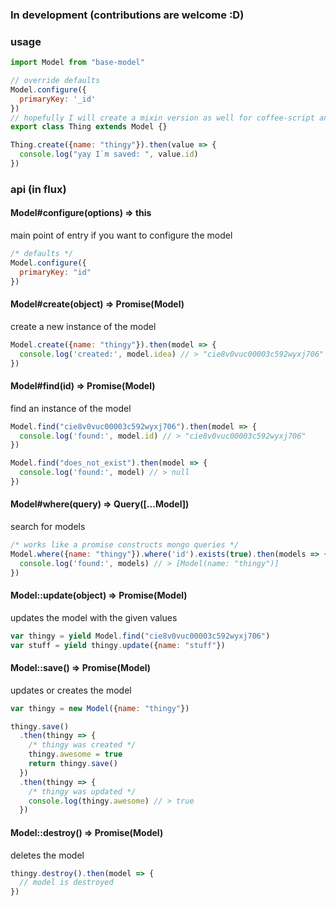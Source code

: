### In development (contributions are welcome :D)

### usage

```js
import Model from "base-model"

// override defaults
Model.configure({
  primaryKey: '_id'
})
// hopefully I will create a mixin version as well for coffee-script and es5
export class Thing extends Model {}

Thing.create({name: "thingy"}).then(value => {
  console.log("yay I`m saved: ", value.id)
})

```

### api (in flux)

#### Model#configure(options) => this
main point of entry if you want to configure the model
```js
/* defaults */
Model.configure({
  primaryKey: "id"
})
```

#### Model#create(object) => Promise(Model)
create a new instance of the model
```js
Model.create({name: "thingy"}).then(model => {
  console.log('created:', model.idea) // > "cie8v0vuc00003c592wyxj706"
})
```
#### Model#find(id) => Promise(Model)
find an instance of the model
```js
Model.find("cie8v0vuc00003c592wyxj706").then(model => {
  console.log('found:', model.id) // > "cie8v0vuc00003c592wyxj706"
})

Model.find("does_not_exist").then(model => {
  console.log('found:', model) // > null
})
```
#### Model#where(query) => Query([...Model])
search for models
```js
/* works like a promise constructs mongo queries */
Model.where({name: "thingy"}).where('id').exists(true).then(models => {
  console.log('found:', models) // > [Model(name: "thingy")]
})
```

#### Model::update(object) => Promise(Model)
updates the model with the given values
```js
var thingy = yield Model.find("cie8v0vuc00003c592wyxj706")
var stuff = yield thingy.update({name: "stuff"})
```

#### Model::save() =>  Promise(Model)
updates or creates the model
```js
var thingy = new Model({name: "thingy"})

thingy.save()
  .then(thingy => {
    /* thingy was created */
    thingy.awesome = true
    return thingy.save()
  })
  .then(thingy => {
    /* thingy was updated */
    console.log(thingy.awesome) // > true
  })
```
#### Model::destroy() =>  Promise(Model)
deletes the model
```js
thingy.destroy().then(model => {
  // model is destroyed
})
```
